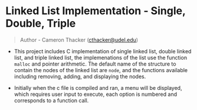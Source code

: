 # Linked List Implementation - Single, Double, Triple
> Author - Cameron Thacker (cthacker@udel.edu)

* This project includes C implementation of single linked list, double linked list, and triple linked list, the implemenations of the list use the function `malloc` and pointer arithmetic. The default name of the structure to contain the nodes of the linked list are `node`, and the functions available including removing, adding, and displaying the nodes.

* Initially when the c file is compiled and ran, a menu will be displayed, which requires user input to execute, each option is numbered and corresponds to a function call. 
